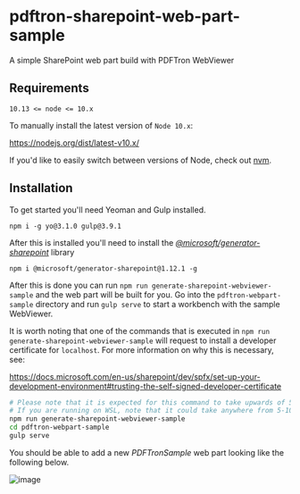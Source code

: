 # pdftron-sharepoint-web-part-sample
A simple SharePoint web part build with PDFTron WebViewer 

## Requirements

```
10.13 <= node <= 10.x
```

To manually install the latest version of `Node 10.x`:

https://nodejs.org/dist/latest-v10.x/

If you'd like to easily switch between versions of Node, check out [nvm](https://github.com/nvm-sh/nvm).

## Installation

To get started you'll need Yeoman and Gulp installed.

```
npm i -g yo@3.1.0 gulp@3.9.1
```

After this is installed you'll need to install the [*@microsoft/generator-sharepoint*](https://www.npmjs.com/package/@microsoft/generator-sharepoint) library

```
npm i @microsoft/generator-sharepoint@1.12.1 -g
```

After this is done you can run `npm run generate-sharepoint-webviewer-sample` and the web part will be built for you. Go into the `pdftron-webpart-sample` directory and run `gulp serve` to start a workbench with the sample WebViewer.

It is worth noting that one of the commands that is executed in `npm run generate-sharepoint-webviewer-sample` will request to install a developer
certificate for `localhost`. For more information on why this is necessary, see:

https://docs.microsoft.com/en-us/sharepoint/dev/spfx/set-up-your-development-environment#trusting-the-self-signed-developer-certificate

```bash
# Please note that it is expected for this command to take upwards of 5 minutes if running natively on Windows
# If you are running on WSL, note that it could take anywhere from 5-10 minutes
npm run generate-sharepoint-webviewer-sample
cd pdftron-webpart-sample
gulp serve
```
You should be able to add a new *PDFTronSample* web part looking like the following below.

![image](https://raw.githubusercontent.com/mike-mh/pdftron-sharepoint-web-part-sample/main/.github/images/localhost-image.png)
